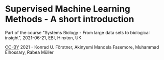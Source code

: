 # Supervised Machine Learning Methods - A short introduction

Part of the course "Systems Biology - From large data sets to
biological insight", 2021-06-21, EBI, Hinxton, UK

[CC-BY](https://creativecommons.org/licenses/by/4.0/) 2021 - Konrad U. Förstner, Akinyemi Mandela Fasemore, Muhammad Elhossary, Rabea Müller
